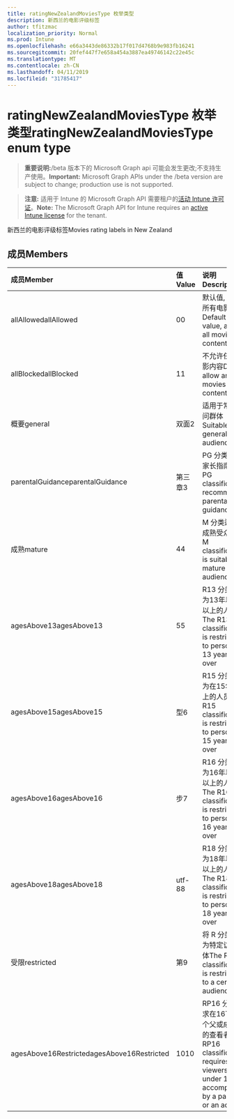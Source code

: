 ```yaml
---
title: ratingNewZealandMoviesType 枚举类型
description: 新西兰的电影评级标签
author: tfitzmac
localization_priority: Normal
ms.prod: Intune
ms.openlocfilehash: e66a3443de86332b17f017d4768b9e983fb16241
ms.sourcegitcommit: 20fef447f7e658a454a3887ea49746142c22e45c
ms.translationtype: MT
ms.contentlocale: zh-CN
ms.lasthandoff: 04/11/2019
ms.locfileid: "31785417"
---
```

# <a name="ratingnewzealandmoviestype-enum-type"></a><span data-ttu-id="a875d-103">ratingNewZealandMoviesType 枚举类型</span><span class="sxs-lookup"><span data-stu-id="a875d-103">ratingNewZealandMoviesType enum type</span></span>

> <span data-ttu-id="a875d-104">**重要说明:**/beta 版本下的 Microsoft Graph api 可能会发生更改;不支持生产使用。</span><span class="sxs-lookup"><span data-stu-id="a875d-104">**Important:** Microsoft Graph APIs under the /beta version are subject to change; production use is not supported.</span></span>

> <span data-ttu-id="a875d-105">**注意:** 适用于 Intune 的 Microsoft Graph API 需要租户的[活动 Intune 许可证](https://go.microsoft.com/fwlink/?linkid=839381)。</span><span class="sxs-lookup"><span data-stu-id="a875d-105">**Note:** The Microsoft Graph API for Intune requires an [active Intune license](https://go.microsoft.com/fwlink/?linkid=839381) for the tenant.</span></span>

<span data-ttu-id="a875d-106">新西兰的电影评级标签</span><span class="sxs-lookup"><span data-stu-id="a875d-106">Movies rating labels in New Zealand</span></span>

## <a name="members"></a><span data-ttu-id="a875d-107">成员</span><span class="sxs-lookup"><span data-stu-id="a875d-107">Members</span></span>
|<span data-ttu-id="a875d-108">成员</span><span class="sxs-lookup"><span data-stu-id="a875d-108">Member</span></span>|<span data-ttu-id="a875d-109">值</span><span class="sxs-lookup"><span data-stu-id="a875d-109">Value</span></span>|<span data-ttu-id="a875d-110">说明</span><span class="sxs-lookup"><span data-stu-id="a875d-110">Description</span></span>|
|:---|:---|:---|
|<span data-ttu-id="a875d-111">allAllowed</span><span class="sxs-lookup"><span data-stu-id="a875d-111">allAllowed</span></span>|<span data-ttu-id="a875d-112">0</span><span class="sxs-lookup"><span data-stu-id="a875d-112">0</span></span>|<span data-ttu-id="a875d-113">默认值, 允许所有电影内容</span><span class="sxs-lookup"><span data-stu-id="a875d-113">Default value, allow all movies content</span></span>|
|<span data-ttu-id="a875d-114">allBlocked</span><span class="sxs-lookup"><span data-stu-id="a875d-114">allBlocked</span></span>|<span data-ttu-id="a875d-115">1</span><span class="sxs-lookup"><span data-stu-id="a875d-115">1</span></span>|<span data-ttu-id="a875d-116">不允许任何电影内容</span><span class="sxs-lookup"><span data-stu-id="a875d-116">Do not allow any movies content</span></span>|
|<span data-ttu-id="a875d-117">概要</span><span class="sxs-lookup"><span data-stu-id="a875d-117">general</span></span>|<span data-ttu-id="a875d-118">双面</span><span class="sxs-lookup"><span data-stu-id="a875d-118">2</span></span>|<span data-ttu-id="a875d-119">适用于常规访问群体</span><span class="sxs-lookup"><span data-stu-id="a875d-119">Suitable for general audience</span></span>|
|<span data-ttu-id="a875d-120">parentalGuidance</span><span class="sxs-lookup"><span data-stu-id="a875d-120">parentalGuidance</span></span>|<span data-ttu-id="a875d-121">第三章</span><span class="sxs-lookup"><span data-stu-id="a875d-121">3</span></span>|<span data-ttu-id="a875d-122">PG 分类建议家长指南</span><span class="sxs-lookup"><span data-stu-id="a875d-122">The PG classification recommends parental guidance</span></span>|
|<span data-ttu-id="a875d-123">成熟</span><span class="sxs-lookup"><span data-stu-id="a875d-123">mature</span></span>|<span data-ttu-id="a875d-124">4</span><span class="sxs-lookup"><span data-stu-id="a875d-124">4</span></span>|<span data-ttu-id="a875d-125">M 分类适用于成熟受众</span><span class="sxs-lookup"><span data-stu-id="a875d-125">The M classification is suitable for mature audience</span></span>|
|<span data-ttu-id="a875d-126">agesAbove13</span><span class="sxs-lookup"><span data-stu-id="a875d-126">agesAbove13</span></span>|<span data-ttu-id="a875d-127">5</span><span class="sxs-lookup"><span data-stu-id="a875d-127">5</span></span>|<span data-ttu-id="a875d-128">R13 分类限制为13年以上及以上的人员</span><span class="sxs-lookup"><span data-stu-id="a875d-128">The R13 classification is restricted to persons 13 years and over</span></span>|
|<span data-ttu-id="a875d-129">agesAbove15</span><span class="sxs-lookup"><span data-stu-id="a875d-129">agesAbove15</span></span>|<span data-ttu-id="a875d-130">型</span><span class="sxs-lookup"><span data-stu-id="a875d-130">6</span></span>|<span data-ttu-id="a875d-131">R15 分类限制为在15年和以上的人员</span><span class="sxs-lookup"><span data-stu-id="a875d-131">The R15 classification is restricted to persons 15 years and over</span></span>|
|<span data-ttu-id="a875d-132">agesAbove16</span><span class="sxs-lookup"><span data-stu-id="a875d-132">agesAbove16</span></span>|<span data-ttu-id="a875d-133">步</span><span class="sxs-lookup"><span data-stu-id="a875d-133">7</span></span>|<span data-ttu-id="a875d-134">R16 分类限制为16年以上及以上的人员</span><span class="sxs-lookup"><span data-stu-id="a875d-134">The R16 classification is restricted to persons 16 years and over</span></span>|
|<span data-ttu-id="a875d-135">agesAbove18</span><span class="sxs-lookup"><span data-stu-id="a875d-135">agesAbove18</span></span>|<span data-ttu-id="a875d-136">utf-8</span><span class="sxs-lookup"><span data-stu-id="a875d-136">8</span></span>|<span data-ttu-id="a875d-137">R18 分类限制为18年以上及以上的人员</span><span class="sxs-lookup"><span data-stu-id="a875d-137">The R18 classification is restricted to persons 18 years and over</span></span>|
|<span data-ttu-id="a875d-138">受限</span><span class="sxs-lookup"><span data-stu-id="a875d-138">restricted</span></span>|<span data-ttu-id="a875d-139">第</span><span class="sxs-lookup"><span data-stu-id="a875d-139">9</span></span>|<span data-ttu-id="a875d-140">将 R 分类限制为特定访问群体</span><span class="sxs-lookup"><span data-stu-id="a875d-140">The R classification is restricted to a certain audience</span></span>|
|<span data-ttu-id="a875d-141">agesAbove16Restricted</span><span class="sxs-lookup"><span data-stu-id="a875d-141">agesAbove16Restricted</span></span>|<span data-ttu-id="a875d-142">10</span><span class="sxs-lookup"><span data-stu-id="a875d-142">10</span></span>|<span data-ttu-id="a875d-143">RP16 分类要求在16下有一个父或成年人的查看者</span><span class="sxs-lookup"><span data-stu-id="a875d-143">The RP16 classification requires viewers under 16 accompanied by a parent or an adult</span></span>|






